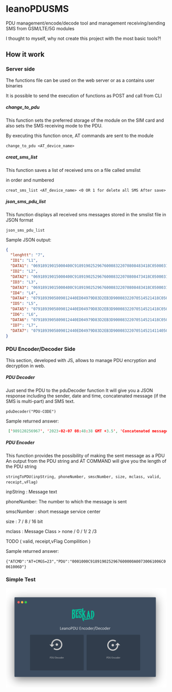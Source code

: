 # leanoPDUSMS
PDU management/encode/decode tool and management receiving/sending SMS from GSM/LTE/5G modules

I thought to myself, why not create this project with the most basic tools?!

## How it work

### Server side

The functions file can be used on the web server or as a contains user binaries

It is possible to send the execution of functions as POST and call from CLI

##### change_to_pdu

This function sets the preferred storage of the module on the SIM card and also sets the SMS receiving mode to the PDU.

By executing this function once, AT commands are sent to the module

`change_to_pdu <AT_device_name>`

##### creat_sms_list

This function saves a list of received sms on a file called smslist

in order and numbered

`creat_sms_list <AT_device_name> <0 OR 1 for delete all SMS After save>`

##### json_sms_pdu_list

This function displays all received sms messages stored in the smslist file in JSON format

`json_sms_pdu_list`


Sample JSON output:
```json
{
  "lenghtt": "7",
  "ID1": "L1",
  "DATA1": "06918919015000400C918919025296760008322070808483418C0500031C04020627062F0627064606CC002006A906470020064606330628062A0020062806470020062F06310645062706460020062E0648062F002006270642062F062706450020064606A906460646062F00200648002006AF06480627064706CC0020062A062D062A0020062F063106450627064600200646062F06270634062A06470020062806270634",
  "ID2": "L2",
  "DATA2": "06918919015000400C918919025296760008322070808473418C0500031C0401064506350631064100200647063106AF0648064606470020064506480627062F00200645062E062F06310020064800200631064806270646002006AF0631062F062706460020062C063106450020064506CC0020062806270634062F0020064800200628063100200627063306270633002006420627064606480646060C002006450639062A",
  "ID3": "L3",
  "DATA3": "06918919015000400C918919025296760008322070808483418C0500031C04030646062F00200645062C06310645002006280648062F06470020064800200645064506A90646002006270633062A002006280647002006340634002006450627064700200627064206270645062A0020062F0631002006450631062706A906320020064806CC069806470020064606AF0647062F0627063106CC002006450639062A0627062F",
  "ID4": "L4",
  "DATA4": "0791893905809012440ED04979D83D2EB3D90008322070514521418C050003FA060106450634062A063106A9002006AF06310627064506CC000A06AF0648063406CC00200634064506270020064206270628064406CC062A0020062F063106CC06270641062A0020062A0646063806CC06450627062A0020062E0648062F06A9062706310020062706CC0646062A06310646062A00200631062700200646062F06270631062F060C",
  "ID5": "L5",
  "DATA5": "0791893905809012440ED04979D83D2EB3D90008322070514521418C050003FA06020020062C0647062A0020062F063106CC06270641062A0020062A0646063806CC06450627062A0020062F0633062A06CC0020062706CC0646062A06310646062A002006AF0648063406CC0020062E0648062F060C0020064506CC0020062A06480627064606CC062F002006A9062F0020062F0633062A0648063106CC0020002A003500350035",
  "ID6": "L6",
  "DATA6": "0791893905809012440ED04979D83D2EB3D90008322070514521418C050003FA060400610062006C006500200074006F002000720065006300650069007600650020006100750074006F006D006100740069006300200049006E007400650072006E00650074002000730065007400740069006E00670073002E00200050006C00650061007300650020006400690061006C0020002A003500350035002A0034002A0034002A0031",
  "ID7": "L7",
  "DATA7": "0791893905809012440ED04979D83D2EB3D900083220705145214114050003FA0606006E00750061006C006C0079002E"
}
```

### PDU Encoder/Decoder Side
This section, developed with JS, allows to manage PDU encryption and decryption in web.
##### PDU Decoder

Just send the PDU to the pduDecoder function
It will give you a JSON response including the sender, date and time, concatenated message (if the SMS is multi-part) and SMS text.

`pduDecoder("PDU-CODE")`

Sample returned answer:
```json
 ['989120256967', '2023-02-07 08:48:38 GMT +3.5', 'Concatenated message: reference number 28, part 2 of 4 parts', 'ادانی که نسبت به درمان خود اقدام نکنند و گواهی تحت درمان نداشته باش']
```
##### PDU Encoder


This function provides the possibility of making the sent message as a PDU
An output from the PDU string and AT COMMAND will give you the length of the PDU string

`stringToPDU(inpString, phoneNumber, smscNumber, size, mclass, valid, receipt,vFlag)`


inpString : Message text

phoneNumber: The number to which the message is sent

smscNumber : short message service center

size :  7 / 8 / 16 bit

mclass : Message Class > none / 0 / 1/ 2 /3

TODO ( valid, receipt,vFlag Compilition )

Sample returned answer:

`{"ATCMD":"AT+CMGS=23","PDU":"0001000C9189190252967600000A00730061006C0061006D"}`


### Simple Test


![Simpletest](images/pdu-test.png)
